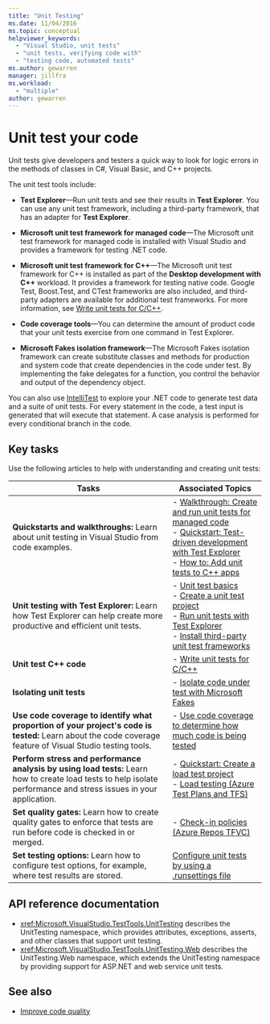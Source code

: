 ```yaml
---
title: "Unit Testing"
ms.date: 11/04/2016
ms.topic: conceptual
helpviewer_keywords:
  - "Visual Studio, unit tests"
  - "unit tests, verifying code with"
  - "testing code, automated tests"
ms.author: gewarren
manager: jillfra
ms.workload:
  - "multiple"
author: gewarren
---
```

# Unit test your code

Unit tests give developers and testers a quick way to look for logic errors in the methods of classes in C#, Visual Basic, and C++ projects.

The unit test tools include:

* **Test Explorer**&mdash;Run unit tests and see their results in **Test Explorer**. You can use any unit test framework, including a third-party framework, that has an adapter for **Test Explorer**.

* **Microsoft unit test framework for managed code**&mdash;The Microsoft unit test framework for managed code is installed with Visual Studio and provides a framework for testing .NET code.

* **Microsoft unit test framework for C++**&mdash;The Microsoft unit test framework for C++ is installed as part of the **Desktop development with C++** workload. It provides a framework for testing native code. Google Test, Boost.Test, and CTest frameworks are also included, and third-party adapters are available for additional test frameworks. For more information, see [Write unit tests for C/C++](../test/writing-unit-tests-for-c-cpp.md).

* **Code coverage tools**&mdash;You can determine the amount of product code that your unit tests exercise from one command in Test Explorer.

* **Microsoft Fakes isolation framework**&mdash;The Microsoft Fakes isolation framework can create substitute classes and methods for production and system code that create dependencies in the code under test. By implementing the fake delegates for a function, you control the behavior and output of the dependency object.

You can also use [IntelliTest](../test/generate-unit-tests-for-your-code-with-intellitest.md) to explore your .NET code to generate test data and a suite of unit tests. For every statement in the code, a test input is generated that will execute that statement. A case analysis is performed for every conditional branch in the code.

## Key tasks

Use the following articles to help with understanding and creating unit tests:

|Tasks|Associated Topics|
|-|-----------------------|
|**Quickstarts and walkthroughs:** Learn about unit testing in Visual Studio from code examples.|- [Walkthrough: Create and run unit tests for managed code](../test/walkthrough-creating-and-running-unit-tests-for-managed-code.md)<br />- [Quickstart: Test-driven development with Test Explorer](../test/quick-start-test-driven-development-with-test-explorer.md)<br />- [How to: Add unit tests to C++ apps](../test/how-to-use-microsoft-test-framework-for-cpp.md)|
|**Unit testing with Test Explorer:** Learn how Test Explorer can help create more productive and efficient unit tests.|- [Unit test basics](../test/unit-test-basics.md)<br />- [Create a unit test project](../test/create-a-unit-test-project.md)<br />- [Run unit tests with Test Explorer](../test/run-unit-tests-with-test-explorer.md)<br />- [Install third-party unit test frameworks](../test/install-third-party-unit-test-frameworks.md)|
|**Unit test C++ code**|- [Write unit tests for C/C++](../test/writing-unit-tests-for-c-cpp.md)|
|**Isolating unit tests**|- [Isolate code under test with Microsoft Fakes](../test/isolating-code-under-test-with-microsoft-fakes.md)|
|**Use code coverage to identify what proportion of your project's code is tested:** Learn about the code coverage feature of Visual Studio testing tools.|- [Use code coverage to determine how much code is being tested](../test/using-code-coverage-to-determine-how-much-code-is-being-tested.md)|
|**Perform stress and performance analysis by using load tests:** Learn how to create load tests to help isolate performance and stress issues in your application.|- [Quickstart: Create a load test project](../test/quickstart-create-a-load-test-project.md)<br />- [Load testing (Azure Test Plans and TFS)](/azure/devops/test/load-test/index?view=vsts)|
|**Set quality gates:** Learn how to create quality gates to enforce that tests are run before code is checked in or merged.|- [Check-in policies (Azure Repos TFVC)](/azure/devops/repos/tfvc/add-check-policies?view=vsts)|
|**Set testing options:** Learn how to configure test options, for example, where test results are stored.|[Configure unit tests by using a .runsettings file](../test/configure-unit-tests-by-using-a-dot-runsettings-file.md)|

## API reference documentation

- <xref:Microsoft.VisualStudio.TestTools.UnitTesting> describes the UnitTesting namespace, which provides attributes, exceptions, asserts, and other classes that support unit testing.
- <xref:Microsoft.VisualStudio.TestTools.UnitTesting.Web> describes the UnitTesting.Web namespace, which extends the UnitTesting namespace by providing support for ASP.NET and web service unit tests.

## See also

- [Improve code quality](../test/improve-code-quality.md)
